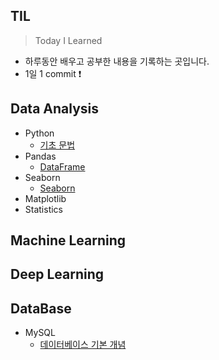 ## TIL

>Today I Learned

- 하루동안 배우고 공부한 내용을 기록하는 곳입니다.
- 1일 1 commit ❗

## Data Analysis
- Python
  - [기초 문법](https://github.com/soondong2/TIL/blob/main/AI%20SCHOOL/Python.md)
- Pandas
  - [DataFrame](https://github.com/soondong2/TIL/blob/main/AI%20SCHOOL/Pandas.md)
- Seaborn
  - [Seaborn](https://github.com/soondong2/TIL/blob/main/AI%20SCHOOL/Pandas.md)
- Matplotlib
- Statistics

## Machine Learning

## Deep Learning

## DataBase
- MySQL
  - [데이터베이스 기본 개념](https://github.com/soondong2/TIL/blob/main/SQL/%EB%8D%B0%EC%9D%B4%ED%84%B0%EB%B2%A0%EC%9D%B4%EC%8A%A4.md)

